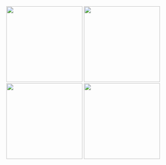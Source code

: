 <div>
  <img width=200px src="https://github.com/tambosi-matheus/Cellular-Automaton/raw/main/GIFs/StigCell.gif " >
  <img width=200px src="https://github.com/tambosi-matheus/Ko-nect/blob/main/Gameplay%20Ko-nect.gif">
  <img width=200px src="https://github.com/tambosi-matheus/Cellular-Automaton/blob/main/GIFs/GOFBasic.gif" >
  <img width=200px src="https://github.com/tambosi-matheus/Cellular-Automaton/blob/main/GIFs/StigLightning.gif">
</div>
